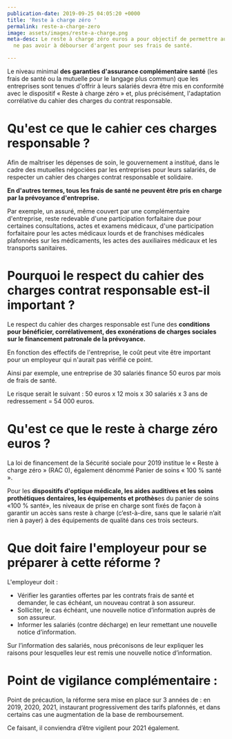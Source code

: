 ```yaml
---
publication-date: 2019-09-25 04:05:20 +0000
title: 'Reste à charge zéro '
permalink: reste-a-charge-zero
image: assets/images/reste-a-charge.png
meta-desc: Le reste à charge zéro euros a pour objectif de permettre au salarié de
  ne pas avoir à débourser d'argent pour ses frais de santé.

---
```

Le niveau minimal **des garanties d'assurance complémentaire santé** (les frais de santé ou la mutuelle pour le langage plus commun) que les entreprises sont tenues d'offrir à leurs salariés devra être mis en conformité avec le dispositif « Reste à charge zéro » et, plus précisément, l'adaptation corrélative du cahier des charges du contrat responsable.

# Qu'est ce que le cahier ces charges responsable ? 

Afin de maîtriser les dépenses de soin, le gouvernement a institué, dans le cadre des mutuelles négociées par les entreprises pour leurs salariés, de respecter un cahier des charges contrat responsable et solidaire. 

**En d'autres termes, tous les frais de santé ne peuvent être pris en charge par la prévoyance d'entreprise.** 

Par exemple, un assuré, même couvert par une complémentaire d'entreprise, reste redevable d'une participation forfaitaire due pour certaines consultations, actes et examens médicaux, d'une participation forfaitaire pour les actes médicaux lourds et de franchises médicales plafonnées sur les médicaments, les actes des auxiliaires médicaux et les transports sanitaires.

# Pourquoi le respect du cahier des charges contrat responsable est-il important ? 

Le respect du cahier des charges responsable est l’une des **conditions pour bénéficier, corrélativement, des exonérations de charges sociales sur le financement patronale de la prévoyance.**

En fonction des effectifs de l'entreprise, le coût peut vite être important pour un employeur qui n'aurait pas vérifié ce point. 

Ainsi par exemple, une entreprise de 30 salariés finance 50 euros par mois de frais de santé. 

Le risque serait le suivant : 50 euros x 12 mois x 30 salariés x 3 ans de redressement = 54 000 euros. 

# Qu'est ce que le reste à charge zéro euros ? 

La loi de financement de la Sécurité sociale pour 2019 institue le « Reste à charge zéro » (RAC 0), également dénommé Panier de soins « 100 % santé ». 

Pour les **dispositifs d'optique médicale, les aides auditives et les soins prothétiques dentaires, les équipements et prothès**es du panier de soins «100 % santé», les niveaux de prise en charge sont fixés de façon à garantir un accès sans reste à charge (c’est-à-dire, sans que le salarié n’ait rien à payer) à des équipements de qualité dans ces trois secteurs. 

# Que doit faire l'employeur pour se préparer à cette réforme ? 

L'employeur doit : 

* Vérifier les garanties offertes par les contrats frais de santé et demander, le cas échéant, un nouveau contrat à son assureur.
* Solliciter, le cas échéant, une nouvelle notice d’information auprès de son assureur. 
* Informer les salariés (contre décharge) en leur remettant une nouvelle notice d’information.

Sur l’information des salariés, nous préconisons de leur expliquer les raisons pour lesquelles leur est remis une nouvelle notice d’information.

# Point de vigilance complémentaire :

Point de précaution, la réforme sera mise en place sur 3 années de : en 2019, 2020, 2021, instaurant progressivement des tarifs plafonnés, et dans certains cas une augmentation de la base de remboursement.

Ce faisant, il conviendra d’être vigilent pour 2021 également.